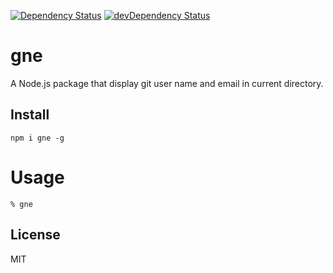 [![Dependency Status](https://david-dm.org/yhor1e/gne.svg)](https://david-dm.org/yhor1e/gne)
[![devDependency Status](https://david-dm.org/yhor1e/gne/dev-status.svg)](https://david-dm.org/yhor1e/gne#info=devDependencies)


# gne

A Node.js package that display git user name and email in current directory.

## Install

```
npm i gne -g
```

# Usage

```
% gne
```

## License

MIT
